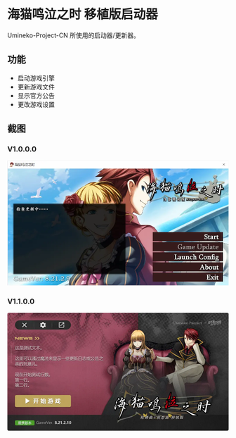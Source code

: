# 海猫鸣泣之时 移植版启动器
Umineko-Project-CN 所使用的启动器/更新器。

## 功能
* 启动游戏引擎
* 更新游戏文件
* 显示官方公告
* 更改游戏设置
## 截图
### V1.0.0.0
![screenshot1](./Img/screenshot1.webp)
### V1.1.0.0
![screenshot2](./Img/screenshot2.webp)
